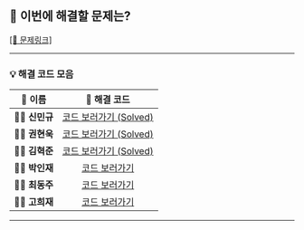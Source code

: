 ## 🎯 이번에 해결할 문제는?

[[🔗 문제링크]](https://www.acmicpc.net/problem/2164)

---

### 💡 해결 코드 모음

|  👤 **이름**  |  🔗 **해결 코드**  |
| :-----------: | :----------------: |
| 🧑‍💻 **신민규** | [코드 보러가기 (Solved)](https://github.com/uykm/algorithm-codes-java/blob/main/%EB%B0%B1%EC%A4%80/Silver/2164.%E2%80%85%EC%B9%B4%EB%93%9C2/%EC%B9%B4%EB%93%9C2.java) |
| 👨‍💻 **권현욱** | [코드 보러가기 (Solved)](https://github.com/woogie01/algorithm-java/blob/main/%EB%B0%B1%EC%A4%80/Silver/2164.%E2%80%85%EC%B9%B4%EB%93%9C2/%EC%B9%B4%EB%93%9C2.java) |
| 🧑‍💻 **김혁준** | [코드 보러가기 (Solved)](https://github.com/hyukjunkim1116/algorithm-baekjoon/blob/main/%EB%B0%B1%EC%A4%80/Silver/2164.%E2%80%85%EC%B9%B4%EB%93%9C2/%EC%B9%B4%EB%93%9C2.java) |
| 👨‍💻 **박인재** | [코드 보러가기](#) |
| 🧑‍💻 **최동주** | [코드 보러가기](#) |
| 👨‍💻 **고희재** | [코드 보러가기](#) |

---
